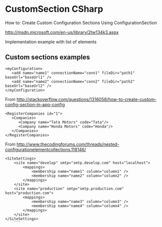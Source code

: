 CustomSection CSharp
====================

How to: Create Custom Configuration Sections Using ConfigurationSection

http://msdn.microsoft.com/en-us/library/2tw134k3.aspx

Implementation example with list of elements

Custom sections examples
------------------------




```
<myConfiguration>
   <add name="name1" connectionName="conn1" fileDir="path1" baseUrl="baseUrl1" />
   <add name="name2" connectionName="conn2" fileDir="path2" baseUrl="baseUrl2" />
</myConfiguration>	
```


From http://stackoverflow.com/questions/1316058/how-to-create-custom-config-section-in-app-config
```
<RegisterCompanies id="1">
   <Companies>
      <Company name="Tata Motors" code="Tata"/>
      <Company name="Honda Motors" code="Honda"/>
   </Companies>
</RegisterCompanies>
```

From http://www.thecodingforums.com/threads/nested-configurationelementcollections.118146/
```
<SiteSettings>
	<site name="develop" smtp="smtp.develop.com" host="localhost">
		<mappings>
			<membership name="name1" column="column1" />
			<membership name="name2" column="column2" />
		</mappings>
	</site>
	<site name="production" smtp="smtp.production.com" host="production.com">
		<mappings>
			<membership name="name3" column="column3" />
			<membership name="name4" column="column4" />
		</mappings>
	</site>
</SiteSettings>
	```


